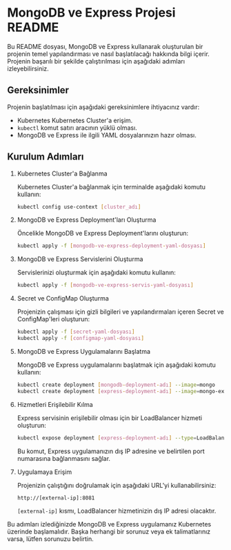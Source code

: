 
# MongoDB ve Express Projesi README

Bu README dosyası, MongoDB ve Express kullanarak oluşturulan bir projenin temel yapılandırması ve nasıl başlatılacağı hakkında bilgi içerir. Projenin başarılı bir şekilde çalıştırılması için aşağıdaki adımları izleyebilirsiniz.

## Gereksinimler

Projenin başlatılması için aşağıdaki gereksinimlere ihtiyacınız vardır:

- Kubernetes Kubernetes Cluster'a erişim.
- `kubectl` komut satırı aracının yüklü olması.
- MongoDB ve Express ile ilgili YAML dosyalarınızın hazır olması.

## Kurulum Adımları

1. Kubernetes Cluster'a Bağlanma

   Kubernetes Cluster'a bağlanmak için terminalde aşağıdaki komutu kullanın:

   ```bash
   kubectl config use-context [cluster_adı]
   ```

2. MongoDB ve Express Deployment'ları Oluşturma

   Öncelikle MongoDB ve Express Deployment'larını oluşturun:

   ```bash
   kubectl apply -f [mongodb-ve-express-deployment-yaml-dosyası]
   ```

3. MongoDB ve Express Servislerini Oluşturma

   Servislerinizi oluşturmak için aşağıdaki komutu kullanın:

   ```bash
   kubectl apply -f [mongodb-ve-express-servis-yaml-dosyası]
   ```

4. Secret ve ConfigMap Oluşturma

   Projenizin çalışması için gizli bilgileri ve yapılandırmaları içeren Secret ve ConfigMap'leri oluşturun:

   ```bash
   kubectl apply -f [secret-yaml-dosyası]
   kubectl apply -f [configmap-yaml-dosyası]
   ```

5. MongoDB ve Express Uygulamalarını Başlatma

   MongoDB ve Express uygulamalarını başlatmak için aşağıdaki komutu kullanın:

   ```bash
   kubectl create deployment [mongodb-deployment-adı] --image=mongo
   kubectl create deployment [express-deployment-adı] --image=mongo-express
   ```

6. Hizmetleri Erişilebilir Kılma

   Express servisinin erişilebilir olması için bir LoadBalancer hizmeti oluşturun:

   ```bash
   kubectl expose deployment [express-deployment-adı] --type=LoadBalancer --port=8081
   ```

   Bu komut, Express uygulamanızın dış IP adresine ve belirtilen port numarasına bağlanmasını sağlar.

7. Uygulamaya Erişim

   Projenizin çalıştığını doğrulamak için aşağıdaki URL'yi kullanabilirsiniz:

   ```
   http://[external-ip]:8081
   ```

   `[external-ip]` kısmı, LoadBalancer hizmetinizin dış IP adresi olacaktır.

Bu adımları izlediğinizde MongoDB ve Express uygulamanız Kubernetes üzerinde başlamalıdır. Başka herhangi bir sorunuz veya ek talimatlarınız varsa, lütfen sorunuzu belirtin.
